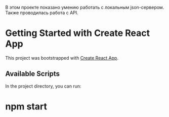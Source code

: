 В этом проекте показано умению работать с локальным json-сервером. Также проводилась работа с API. 




# Getting Started with Create React App

This project was bootstrapped with [Create React App](https://github.com/facebook/create-react-app).

## Available Scripts

In the project directory, you can run:

# npm start

